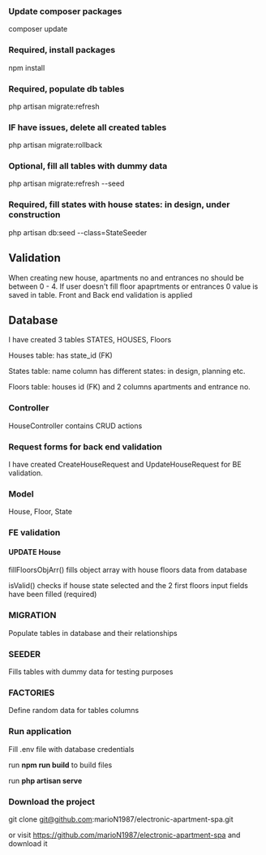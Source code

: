 ### Update composer packages
composer update

### Required, install packages
npm install

### Required, populate db tables
php artisan migrate:refresh

### IF have issues, delete all created tables

php artisan migrate:rollback

### Optional, fill all tables with dummy data
php artisan migrate:refresh --seed

### Required, fill states with house states: in design, under construction
php artisan db:seed --class=StateSeeder

## Validation
When creating new house, apartments no and entrances no should be between 0 - 4. 
If user doesn't fill floor apaprtments or entrances 0 value is saved in table.
Front and Back end validation is applied

## Database
I have created 3 tables STATES, HOUSES, Floors

Houses table: has state_id (FK) 

States table: name column has different states: in design, planning  etc.

Floors table: houses id (FK) and 2 columns apartments and entrance no.

### Controller
HouseController contains CRUD actions

### Request forms for back end validation
I have created CreateHouseRequest and UpdateHouseRequest for BE validation.

### Model
House, Floor, State

### FE validation

#### UPDATE House
fillFloorsObjArr() fills object array with house floors data from database

isValid() checks if house state selected and the 2 first floors input fields have been filled (required)

### MIGRATION
Populate tables in database and their relationships

### SEEDER 
Fills tables with dummy data for testing purposes

### FACTORIES
Define random data for tables columns


### Run application
Fill .env file with database credentials

run **npm run build** to build files

run **php artisan serve**

### Download the project

git clone git@github.com:marioN1987/electronic-apartment-spa.git

or visit https://github.com/marioN1987/electronic-apartment-spa and download it


